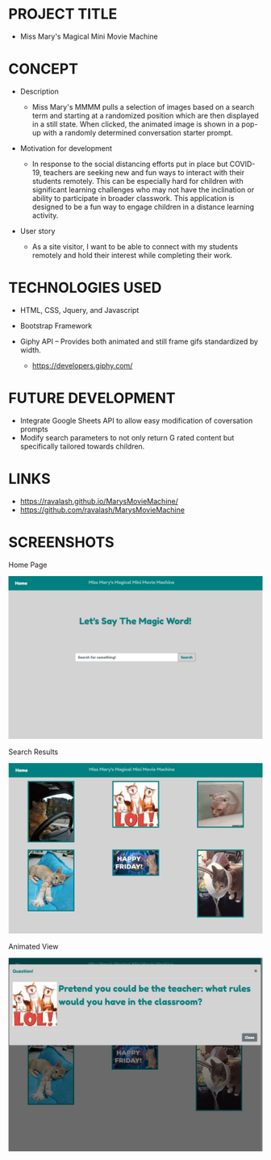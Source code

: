 # PROJECT TITLE
- Miss Mary's Magical Mini Movie Machine

# CONCEPT 
- Description 
    - Miss Mary's MMMM pulls a selection of images based on a search term and starting at a randomized position which are then displayed in a still state. When clicked, the animated image is shown in a pop-up with a randomly determined conversation starter prompt.

- Motivation for development
    - In response to the social distancing efforts put in place but COVID-19, teachers are seeking new and fun ways to interact with their students remotely. This can be especially hard for children with significant learning challenges who may not have the inclination or ability to participate in broader classwork. This application is designed to be a fun way to engage children in a distance learning activity.

- User story
    - As a site visitor, I want to be able to connect with my students remotely and hold their interest while completing their work.

# TECHNOLOGIES USED
- HTML, CSS, Jquery, and Javascript

- Bootstrap Framework

- Giphy API – Provides both animated and still frame gifs standardized by width.
    - https://developers.giphy.com/

# FUTURE DEVELOPMENT
- Integrate Google Sheets API to allow easy modification of coversation prompts
- Modify search parameters to not only return G rated content but specifically tailored towards children.

# LINKS
- https://ravalash.github.io/MarysMovieMachine/
- https://github.com/ravalash/MarysMovieMachine


# SCREENSHOTS


Home Page


![Home](screenshots/homepage.jpg "Home Page")



Search Results


![Search](screenshots/searchresults.jpg "Search Results")



Animated View


![Animated](screenshots/animatedview.jpg "Animated View")


